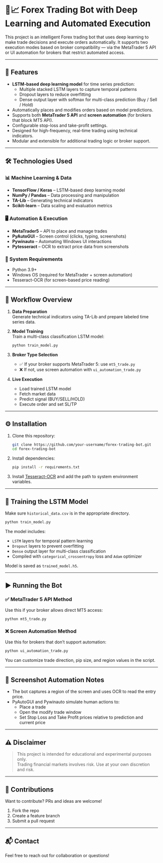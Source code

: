 # 🧠📈 Forex Trading Bot with Deep Learning and Automated Execution

This project is an intelligent Forex trading bot that uses deep learning to make trade decisions and execute orders automatically. It supports two execution modes based on broker compatibility — via the MetaTrader 5 API or UI automation for brokers that restrict automated access.

---

## 🚀 Features

- **LSTM-based deep learning model** for time series prediction:
  - Multiple stacked LSTM layers to capture temporal patterns
  - Dropout layers to reduce overfitting
  - Dense output layer with softmax for multi-class prediction (Buy / Sell / Hold)
- Automatically places and modifies orders based on model predictions.
- Supports both **MetaTrader 5 API** and **screen automation** (for brokers that block MT5 API).
- Configurable stop-loss and take-profit settings.
- Designed for high-frequency, real-time trading using technical indicators.
- Modular and extensible for additional trading logic or broker support.

---

## 🛠️ Technologies Used

### 📊 Machine Learning & Data
- **TensorFlow / Keras** – LSTM-based deep learning model  
- **NumPy / Pandas** – Data processing and manipulation  
- **TA-Lib** – Generating technical indicators  
- **Scikit-learn** – Data scaling and evaluation metrics  

### 🖥️ Automation & Execution
- **MetaTrader5** – API to place and manage trades  
- **PyAutoGUI** – Screen control (clicks, typing, screenshots)  
- **Pywinauto** – Automating Windows UI interactions  
- **Pytesseract** – OCR to extract price data from screenshots  

### 🧰 System Requirements
- Python 3.9+
- Windows OS (required for MetaTrader + screen automation)
- Tesseract-OCR (for screen-based price reading)

---

## 🔁 Workflow Overview

1. **Data Preparation**  
   Generate technical indicators using TA-Lib and prepare labeled time series data.

2. **Model Training**  
   Train a multi-class classification LSTM model:
   ```bash
   python train_model.py
   ```

3. **Broker Type Selection**
   - ✅ If your broker supports MetaTrader 5: use `mt5_trade.py`
   - ❌ If not, use screen automation with `ui_automation_trade.py`

4. **Live Execution**
   - Load trained LSTM model
   - Fetch market data
   - Predict signal (BUY/SELL/HOLD)
   - Execute order and set SL/TP

---

## ⚙️ Installation

1. Clone this repository:
   ```bash
   git clone https://github.com/your-username/forex-trading-bot.git
   cd forex-trading-bot
   ```

2. Install dependencies:
   ```bash
   pip install -r requirements.txt
   ```

3. Install [Tesseract-OCR](https://github.com/tesseract-ocr/tesseract) and add the path to system environment variables.

---

## 🧠 Training the LSTM Model

Make sure `historical_data.csv` is in the appropriate directory.

```bash
python train_model.py
```

The model includes:
- `LSTM` layers for temporal pattern learning  
- `Dropout` layers to prevent overfitting  
- `Dense` output layer for multi-class classification  
- Compiled with `categorical_crossentropy` loss and `Adam` optimizer

Model is saved as `trained_model.h5`.

---

## ▶️ Running the Bot

### ✅ MetaTrader 5 API Method

Use this if your broker allows direct MT5 access:

```bash
python mt5_trade.py
```

### ❌ Screen Automation Method

Use this for brokers that don’t support automation:

```bash
python ui_automation_trade.py
```

You can customize trade direction, pip size, and region values in the script.

---

## 📸 Screenshot Automation Notes

- The bot captures a region of the screen and uses OCR to read the entry price.
- PyAutoGUI and Pywinauto simulate human actions to:
  - Place a trade
  - Open the modify trade window
  - Set Stop Loss and Take Profit prices relative to prediction and current price

---

## ⚠️ Disclaimer

> This project is intended for educational and experimental purposes only.  
> Trading financial markets involves risk. Use at your own discretion and risk.

---

## 🤝 Contributions

Want to contribute? PRs and ideas are welcome!

1. Fork the repo  
2. Create a feature branch  
3. Submit a pull request  

---

## 📬 Contact

Feel free to reach out for collaboration or questions!
